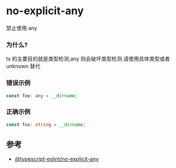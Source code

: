 # no-explicit-any

禁止使用 any

### 为什么?

ts 的主要目的就是类型检测,any 则会破坏类型检测.请使用具体类型或者 unknown 替代

### 错误示例

```ts
const foo: any = __dirname;
```

### 正确示例

```ts
const foo: string = __dirname;
```

## 参考

- [@typescript-eslint/no-explicit-any](https://typescript-eslint.io/rules/no-explicit-any)
